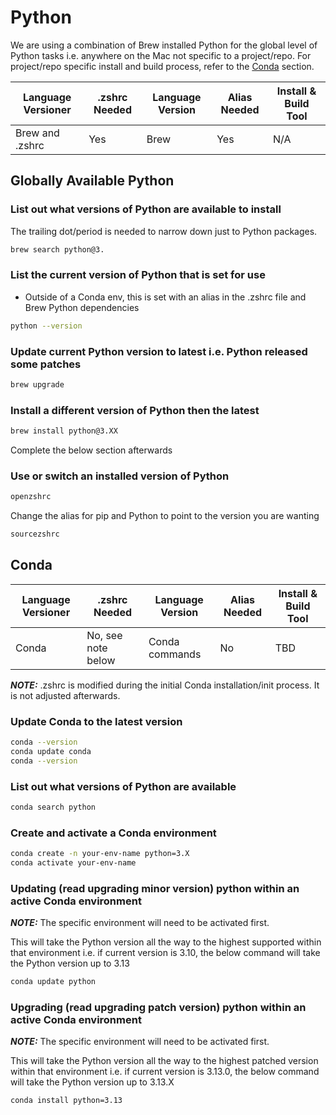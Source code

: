 # Python

We are using a combination of Brew installed Python for the global level of Python tasks i.e. anywhere on the Mac not specific to a project/repo. For project/repo specific install and build process, refer to the [Conda](#conda) section.

| Language Versioner | .zshrc Needed | Language Version | Alias Needed | Install & Build Tool |
| ------------------ | ------------- | ---------------- | ------------ | -------------------- |
| Brew and .zshrc    | Yes           | Brew             | Yes          | N/A                  |

## Globally Available Python

### List out what versions of Python are available to install

The trailing dot/period is needed to narrow down just to Python packages.

```bash
brew search python@3.
```

### List the current version of Python that is set for use

- Outside of a Conda env, this is set with an alias in the .zshrc file and Brew Python dependencies

```bash
python --version
```

### Update current Python version to latest i.e. Python released some patches

```bash
brew upgrade
```

### Install a different version of Python then the latest

```bash
brew install python@3.XX
```

Complete the below section afterwards

### Use or switch an installed version of Python

```bash
openzshrc
```

Change the alias for pip and Python to point to the version you are wanting

```bash
sourcezshrc
```

## Conda

| Language Versioner | .zshrc Needed      | Language Version | Alias Needed | Install & Build Tool |
| ------------------ | ------------------ | ---------------- | ------------ | -------------------- |
| Conda              | No, see note below | Conda commands   | No           | TBD                  |

**_NOTE:_** .zshrc is modified during the initial Conda installation/init process. It is not adjusted afterwards.

### Update Conda to the latest version

```bash
conda --version
conda update conda
conda --version
```

### List out what versions of Python are available

```bash
conda search python
```

### Create and activate a Conda environment

```bash
conda create -n your-env-name python=3.X
conda activate your-env-name
```

### Updating (read upgrading minor version) python within an active Conda environment

**_NOTE:_** The specific environment will need to be activated first.

This will take the Python version all the way to the highest supported within that environment i.e. if current version is 3.10, the below command will take the Python version up to 3.13

```bash
conda update python
```

### Upgrading (read upgrading patch version) python within an active Conda environment

**_NOTE:_** The specific environment will need to be activated first.

This will take the Python version all the way to the highest patched version within that environment i.e. if current version is 3.13.0, the below command will take the Python version up to 3.13.X

```bash
conda install python=3.13
```
